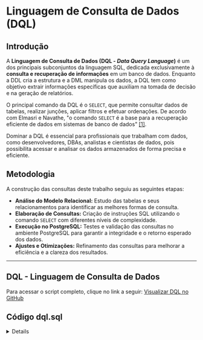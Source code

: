 # Linguagem de Consulta de Dados (DQL)

## Introdução

A **Linguagem de Consulta de Dados (DQL - *Data Query Language*)** é um dos principais subconjuntos da linguagem SQL, dedicada exclusivamente à **consulta e recuperação de informações** em um banco de dados. Enquanto a DDL cria a estrutura e a DML manipula os dados, a DQL tem como objetivo extrair informações específicas que auxiliam na tomada de decisão e na geração de relatórios.

O principal comando da DQL é o `SELECT`, que permite consultar dados de tabelas, realizar junções, aplicar filtros e efetuar ordenações. De acordo com Elmasri e Navathe, "o comando `SELECT` é a base para a recuperação eficiente de dados em sistemas de banco de dados" <a id="FRM1" href="#REF1">[1]</a>.

Dominar a DQL é essencial para profissionais que trabalham com dados, como desenvolvedores, DBAs, analistas e cientistas de dados, pois possibilita acessar e analisar os dados armazenados de forma precisa e eficiente.

## Metodologia

A construção das consultas deste trabalho seguiu as seguintes etapas:

- **Análise do Modelo Relacional:** Estudo das tabelas e seus relacionamentos para identificar as melhores formas de consulta.
- **Elaboração de Consultas:** Criação de instruções SQL utilizando o comando `SELECT` com diferentes níveis de complexidade.
- **Execução no PostgreSQL:** Testes e validação das consultas no ambiente PostgreSQL para garantir a integridade e o retorno esperado dos dados.
- **Ajustes e Otimizações:** Refinamento das consultas para melhorar a eficiência e a clareza dos resultados.

---

## DQL - Linguagem de Consulta de Dados

Para acessar o script completo, clique no link a seguir: [Visualizar DQL no GitHub](https://github.com/SBD1/2025.1-CallOfCthulhu/blob/main/src/sql-terceira/dql.sql)

## Código dql.sql
<details>
```
/*

HISTÓRICO DE VERSÕES

Versão: 0.1
Data: 12/06/2025
Descrição: Criando a versão inicial do DQL com consultas básicas que envolvem somente uma tabela.
Autor: Luiz Guilherme

Versão: 0.2
Data: 28/06/2025
Descrição: Atualizando DQL para refletir a unificação de 'salas' e 'corredores' na tabela 'public.local'.
           Correção de erros de sintaxe em consultas de item e feitiço.
Autor: Luiz Guilherme

*/

-- ===============================================

--          CONSULTAS DE PERSONAGEM

-- ===============================================

-- MOSTRAR OS ATRIBUTOS DE UM PERSONAGEM JOGÁVEL
SELECT
    forca,
    constituicao,
    poder,
    destreza,
    aparencia,
    tamanho,
    inteligencia,
    educacao,
    ideia,
    conhecimento,
    sorte
FROM 
    public.view_personagens_jogaveis_completos
WHERE 
    id = %s;

-- MOSTRAR A VIDA ATUAL E MÁXIMA DO PERSONAGEM JOGÁVEL
SELECT 
    pts_de_vida,
    pontos_de_vida_atual
FROM 
    public.view_personagens_jogaveis_completos
WHERE 
    id = %s;

-- MOSTRAR A SANIDADE ATUAL E MÁXIMA DO PERSONAGEM JOGÁVEL
SELECT 
    sanidade_maxima AS sanidade, -- A view retorna 'sanidade_maxima', renomeado para 'sanidade' para consistência
    sanidade_atual
FROM 
    public.view_personagens_jogaveis_completos
WHERE 
    id = %s;
    
-- MOSTRAR SE O PERSONAGEM ESTÁ EM UMA SALA OU CORREDOR (AGORA USANDO A TABELA 'LOCAL')
SELECT
    pj.id AS id_personagem,
    pj.nome AS nome_personagem,
    pj.ocupacao,
    l.tipo_local, -- Diretamente da tabela 'local'
    l.descricao AS descricao_do_local
FROM
    public.personagens_jogaveis pj
JOIN -- Usamos JOIN porque id_local não pode ser NULL (assumindo que todo personagem está em um local)
    public.local l ON pj.id_local = l.id
WHERE
    pj.id = %s; -- Adicionado WHERE para buscar um personagem específico, %s para ID do personagem

-- ===============================================

--          CONSULTAS DE NPC

-- ===============================================

-- MOSTRAR TODAS AS INFORMAÇÕES DE UM NPC
SELECT
    nome,
    ocupacao,
    idade,
    sexo,
    residencia,
    local_nascimento
FROM 
    public.npcs
WHERE 
    id = %s;

-- ===============================================

--          CONSULTAS DE DIÁLOGOS

-- ===============================================

-- MOSTRAR OS DIÁLOGOS DE UM NPC
SELECT 
    script_dialogo
FROM 
    public.dialogos
WHERE 
    npc_id = %s;

-- ===============================================

--          CONSULTAS DE INVENTÁRIOS

-- ===============================================

-- MOSTRAR O INVENTÁRIO DE UM PERSONAGEM JOGÁVEL
SELECT
    i.id AS id_inventario,
    i.tamanho,
    ii.id AS id_instancia_item,
    it.nome AS nome_item,
    it.descricao AS descricao_item,
    ii.durabilidade
FROM
    public.inventarios inv
JOIN
    public.personagens_jogaveis pj ON pj.id_inventario = inv.id
LEFT JOIN
    public.inventarios_possuem_instancias_item ipii ON inv.id = ipii.id_inventario
LEFT JOIN
    public.instancias_de_itens ii ON ipii.id_instancias_de_item = ii.id
LEFT JOIN
    public.itens it ON ii.id_item = it.id
WHERE
    pj.id = %s; -- ID do personagem jogável

-- ===============================================

--          CONSULTAS DE TEMPLOS

-- ===============================================

-- MOSTRAR AS INFORMAÇÕES DE UM TEMPLO
SELECT 
    nome,
    descricao
FROM 
    public.templos
WHERE
    id = %s;

-- ===============================================

--          CONSULTAS DE ANDARES

-- ===============================================

-- MOSTRAR AS INFORMAÇÕES DE UM ANDAR
SELECT 
    a.descricao,
    t.nome AS nome_templo,
    l.descricao AS descricao_local_inicial,
    l.tipo_local AS tipo_local_inicial
FROM 
    public.andares a
JOIN
    public.templos t ON a.id_templo = t.id
JOIN
    public.local l ON a.sala_inicial = l.id
WHERE
    a.id = %s;

-- ===============================================

--          CONSULTAS DE LOCAIS (Antigas Salas e Corredores)

-- ===============================================

-- MOSTRAR AS INFORMAÇÕES DE UM LOCAL (SALA OU CORREDOR)
SELECT 
    descricao,
    tipo_local,
    status, -- Será NULL para Salas, FALSE/TRUE para Corredores
    sul,
    norte,
    leste,
    oeste,
    cima,
    baixo
FROM 
    public.local
WHERE
    id = %s;

-- ===============================================

--          CONSULTAS DE PERÍCIAS

-- ===============================================

-- MOSTRAR PERÍCIAS DE UM PERSONAGEM JOGÁVEL
SELECT
    p.nome AS nome_pericia,
    ppp.valor_atual,
    p.eh_de_ocupacao
FROM
    public.personagens_possuem_pericias ppp
JOIN
    public.pericias p ON ppp.id_pericia = p.id
WHERE
    ppp.id_personagem = %s; -- ID do personagem jogável

-- ===============================================

--          CONSULTAS MONSTROS AGRESSIVOS

-- ===============================================

-- MOSTRAR AS INFORMAÇÕES DE UM MONSTRO AGRESSIVO
SELECT 
    nome,
    descricao,
    defesa,
    vida,
    catalisador_agressividade,
    poder,
    tipo_agressivo,
    velocidade_ataque,
    loucura_induzida,
    dano
FROM 
    public.agressivos
WHERE 
    id = %s;

-- ===============================================

--          CONSULTAS MONSTROS PACÍFICOS

-- ===============================================

-- MOSTRAR AS INFORMAÇÕES DE UM MONSTRO PACÍFICO
SELECT 
    nome,
    descricao,
    defesa,
    vida,
    motivo_passividade,
    tipo_pacifico,
    conhecimento_geografico,
    conhecimento_proibido
FROM 
    public.pacificos
WHERE 
    id = %s;

-- ===============================================

--          CONSULTAS INSTÂNCIAS DE MONSTRO

-- ===============================================

-- MOSTRAR DETALHES DE UMA INSTÂNCIA DE MONSTRO E ONDE ESTÁ
SELECT
    im.id AS id_instancia_monstro,
    tm.tipo AS tipo_monstro_geral, -- Se você tiver uma tabela de tipos de monstro
    COALESCE(ag.nome, pa.nome) AS nome_monstro_base,
    COALESCE(ag.descricao, pa.descricao) AS descricao_monstro_base,
    l.descricao AS localizacao,
    l.tipo_local AS tipo_localizacao
FROM
    public.instancias_monstros im
JOIN
    public.local l ON im.id_local = l.id
LEFT JOIN
    public.agressivos ag ON im.id_monstro = ag.id AND (SELECT tipo FROM public.tipos_monstro WHERE id = ag.id_tipo_monstro) = 'agressivo'
LEFT JOIN
    public.pacificos pa ON im.id_monstro = pa.id AND (SELECT tipo FROM public.tipos_monstro WHERE id = pa.id_tipo_monstro) = 'pacífico'
LEFT JOIN
    public.tipos_monstro tm ON COALESCE(ag.id_tipo_monstro, pa.id_tipo_monstro) = tm.id
WHERE
    im.id = %s; -- ID da instância de monstro


-- ===============================================

--          CONSULTAS MISSÕES

-- ===============================================

-- MOSTRAR AS INFORMAÇÕES DE UMA MISSÃO
SELECT
    nome,
    descricao,
    tipo,
    ordem,
    n.nome AS npc_solicitante
FROM
    public.missoes m
JOIN
    public.npcs n ON m.id_npc = n.id
WHERE 
    m.id = %s;

-- ===============================================

--          CONSULTAS ITENS MÁGICOS

-- ===============================================

-- MOSTRA AS INFORMAÇÕES DE UM ITEM MÁGICO
SELECT
    i.nome,
    i.descricao,
    i.valor,
    m.funcao,
    m.qts_usos,
    m.custo_sanidade
FROM
    public.magicos m
JOIN 
    public.itens i ON m.id = i.id
WHERE 
    m.id = %s;

-- ===============================================

--          CONSULTAS ITENS DE CURA

-- ===============================================

-- MOSTRAR AS INFORMAÇÕES DE UM ITEM DE CURA
SELECT
    i.nome,
    i.descricao,
    i.valor,
    c.funcao,
    c.qts_usos,
    c.qtd_pontos_sanidade_recupera,
    c.qtd_pontos_vida_recupera
FROM
    public.curas c
JOIN 
    public.itens i ON c.id = i.id
WHERE 
    c.id = %s;

-- ===============================================

--          CONSULTAS ARMADURAS

-- ===============================================

-- MOSTRAR AS INFORMAÇÕES DE UMA ARMADURA
SELECT
    i.nome,
    i.descricao,
    i.valor,
    a.atributo_necessario,
    a.durabilidade,
    a.funcao,
    a.qtd_atributo_necessario,
    a.qtd_atributo_recebe,
    a.qtd_dano_mitigado,
    p.nome AS pericia_necessaria_nome
FROM
    public.armaduras a
JOIN 
    public.itens i ON a.id = i.id
JOIN
    public.pericias p ON a.id_pericia_necessaria = p.id
WHERE 
    a.id = %s;

-- ===============================================

--          CONSULTAS ARMAS

-- ===============================================

-- MOSTRAR AS INFORMAÇÕES DE UMA ARMA
SELECT
    i.nome,
    i.descricao,
    i.valor,
    a.atributo_necessario,
    a.durabilidade,
    a.funcao,
    a.qtd_atributo_necessario,
    a.alcance,
    a.tipo_municao,
    a.tipo_dano,
    a.dano,
    p.nome AS pericia_necessaria_nome
FROM
    public.armas a 
JOIN 
    public.itens i ON a.id = i.id
JOIN
    public.pericias p ON a.id_pericia_necessaria = p.id
WHERE 
    a.id = %s;

-- ===============================================

--          CONSULTAS FEITIÇOS DE STATUS

-- ===============================================

-- MOSTRAR AS INFORMAÇÕES DE UM FEITIÇO DE STATUS
SELECT
    fs.nome, 
    fs.descricao,
    fs.qtd_pontos_de_magia,
    fs.buff_debuff,
    fs.qtd_buff_debuff,
    fs.status_afetado,
    tf.tipo AS tipo_feitico_geral -- Se você tiver uma FK para tipos_feitico aqui
FROM
    public.feiticos_status fs
JOIN
    public.tipos_feitico tf ON fs.id = tf.id -- Assumindo que id em feiticos_status é FK para tipos_feitico.id
WHERE 
    fs.id = %s;

-- ===============================================

--          CONSULTAS FEITIÇOS DE DANO

-- ===============================================

-- MOSTRAR AS INFORMAÇÕES DE UM FEITIÇO DE DANO
SELECT
    fd.nome, 
    fd.descricao,
    fd.qtd_pontos_de_magia,
    fd.tipo_dano,
    fd.qtd_dano,
    tf.tipo AS tipo_feitico_geral -- Se você tiver uma FK para tipos_feitico aqui
FROM
    public.feiticos_dano fd
JOIN
    public.tipos_feitico tf ON fd.id = tf.id -- Assumindo que id em feiticos_dano é FK para tipos_feitico.id
WHERE 
    fd.id = %s;

-- ===============================================

--          CONSULTAS DE UM ITEM

-- ===============================================

-- MOSTRAR INFORMAÇÕES GERAIS DE UM ITEM
SELECT
    id,
    tipo,
    nome,
    descricao,
    valor
FROM
    public.itens
WHERE
    id = %s;
```

</details>

---

## 📚 Bibliografia

> <a id="REF1" href="#FRM1">[1]</a> ELMASRI, R.; NAVATHE, S. B. *Sistemas de Banco de Dados*. 7. ed. Pearson Education do Brasil, 2018.  
>
> DATE, C. J. *An Introduction to Database Systems*. 8. ed. Addison-Wesley, 2003.  
>
> SILBERSCHATZ, A.; KORTH, H. F.; SUDARSHAN, S. *Database System Concepts*. 7. ed. McGraw-Hill Education, 2019.
>
> Oracle Database SQL Language Reference. Disponível em: [https://docs.oracle.com/en/database/oracle/oracle-database/23/sqlrf/index.html](https://docs.oracle.com/en/database/oracle/oracle-database/23/sqlrf/index.html) (Acesso em 28 de maio de 2025).
>
> PostgreSQL Documentation. Disponível em: [https://www.postgresql.org/docs/](https://www.postgresql.org/docs/) (Acesso em 28 de maio de 2025).
>
> Microsoft SQL Server Documentation. Disponível em: [https://docs.microsoft.com/en-us/sql/sql-server/sql-server-documentation](https://docs.microsoft.com/en-us/sql/sql-server/sql-server-documentation) (Acesso em 28 de maio de 2025).


## 📑 Histórico de Versões

| Versão | Descrição            | Autor(es)                                      | Data de Produção | Revisor(es)                                    | Data de Revisão |
| :----: | -------------------- | ---------------------------------------------- | :--------------: | ---------------------------------------------- | :-------------: |
| `1.0`  | Criação do documento | [João Marcos](https://github.com/JJOAOMARCOSS) |     16/06/25     | [Christopher](https://github.com/wChrstphr) |    16/06/25     |
| `1.1`  | Corrige e adiciona o DQL | [João Marcos](https://github.com/JJOAOMARCOSS) |     16/06/25     | [Christopher](https://github.com/wChrstphr) |    16/06/25     |
| `1.2`  | Adiciona consultas atuais do jogo | [João Marcos](https://github.com/JJOAOMARCOSS) |     16/06/25     | [Christopher](https://github.com/wChrstphr) |    16/06/25     |
| `2.0`  | Finaliza documento DQL | [Christopher](https://github.com/wChrstphr) |     08/07/25     | [João Marcos](https://github.com/JJOAOMARCOSS) |    08/07/25     |